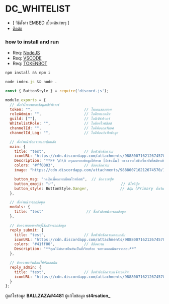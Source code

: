 # DC_WHITELIST
+ [ วิธีตั้งค่า EMBED เบื้องต้นง่ายๆ ]
+ [ติดต่อ](https://discord.gg/EB9CFWjcFh)

### how to install and run 
 + Req: [NodeJS](https://nodejs.org/en/download)
 + Req: [VSCODE](https://code.visualstudio.com/download)
 + Req: [TOKENBOT](https://discord.com/developers/)
 
 
```js
npm install && npm i

node index.js && node .
```

```js 
const { ButtonStyle } = require('discord.js');

module.exports = {
  // ตั้งค่าโทเคนและข้อมูลเซิร์ฟเวอร์
  token: "",                       // โทเคนของบอท
  roleAdmin: "",                   // ไอดียศแอดมิน
  guild: [""],                     // ไอดีเซิร์ฟเวอร์
  WhitelistRole: "",               // ไอดียศไวท์ลิสต์
  channelId: "",                   // ไอดีห้องกดรับยศ
  channelId_Log: "",               // ไอดีห้องบันทึกข้อมูล

  // ตั้งค่าหน้าข้อความและปุ่มหลัก
  main: {
    title: "test",                 // ชื่อหัวข้อข้อความ
    iconURL: "https://cdn.discordapp.com/attachments/988800716212674570/1082762974520946758/logo.png", // ไอคอนหัวข้อ
    Description: "**FF \n\n กรุณากรอกข้อมูลให้ครบ [มิเช่นนั้น] ทางเราจะไม่รับเรื่องดังที่สมัครเข้ามา**",
    colors: "#ff0003",             // สีของข้อความ
    image: "https://cdn.discordapp.com/attachments/988800716212674570/1082762974520946758/logo.png", // รูปภาพหลัก

    button_msg: "กดปุ่มเพื่อลงทะเบียนไวท์ลิสต์",  // ข้อความปุ่ม
    button_emoji: "✅",                             // อิโมจิปุ่ม
    button_style: ButtonStyle.Danger,              // สีปุ่ม (Primary น้ำเงิน, Secondary เทา, Success เขียว, Danger แดง)
  },

  // ตั้งค่าหน้ากรอกข้อมูล
  modals: {
    title: "test"                   // ชื่อหัวข้อหน้ากรอกข้อมูล
  },

  // ข้อความตอบกลับผู้ใช้หลังกรอกข้อมูล
  reply_submit: {
    title: "test",                 // ชื่อหัวข้อข้อความตอบกลับ
    iconURL: "https://cdn.discordapp.com/attachments/988800716212674570/1082762974520946758/logo.png", // ไอคอนหัวข้อ
    colors: "#41ff00",             // สีข้อความ
    Description: "**คุณได้ทำการยืนยันเป็นที่เรียบร้อย รอทางแอดมินตรวจสอบ**"
  },

  // ข้อความแจ้งเตือนไปยังแอดมิน
  reply_admin: {
    title: "test",                 // ชื่อหัวข้อข้อความแจ้งแอดมิน
    iconURL: "https://cdn.discordapp.com/attachments/988800716212674570/1082762974520946758/logo.png" // ไอคอนหัวข้อ
  }
};

```
 
 
 ผู้แก้ไขข้อมูล **BALLZAZA#4481**
 ผู้แก้ไขข้อมูล **st4rsation_**
